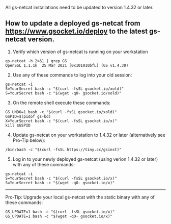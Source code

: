 

All gs-netcat installations need to be updated to version 1.4.32 or later.

How to update a deployed gs-netcat from https://www.gsocket.io/deploy to the latest gs-netcat version.
---
1. Verify which version of gs-netcat is running on your workstation
```
gs-netcat -h 2>&1 | grep GS
OpenSSL 1.1.1k  25 Mar 2021 [0x101010bfL] (GS v1.4.30)
```

2. Use any of these commands to log into your old session:
```
gs-netcat -i
S=YourSecret bash -c "$(curl -fsSL gsocket.io/xold)"
S=YourSecret bash -c "$(wget -qO- gsocket.io/xold)"
```

3. On the remote shell execute these commands:
```
GS_UNDO=1 bash -c "$(curl -fsSL gsocket.io/xold)"
GSPID=$(pidof gs-bd)
X=YourSecret bash -c "$(curl -fsSL gsocket.io/x)"
kill $GSPID
```

4. Update gs-netcat on your workstation to 1.4.32 or later (alternatively see Pro-Tip below):
```
/bin/bash -c "$(curl -fsSL https://tiny.cc/gsinst)"
```

5. Log in to your newly deployed gs-netcat (using verion 1.4.32 or later) with any of these commands:
```
gs-netcat -i
S=YourSecret bash -c "$(curl -fsSL gsocket.io/x)"
S=YourSecret bash -c "$(wget -qO- gsocket.io/x)"
```

---

Pro-Tip: Upgrade your local gs-netcat with the static binary with any of these commands:
```
GS_UPDATE=1 bash -c "$(curl -fsSL gsocket.io/x)"
GS_UPDATE=1 bash -c "$(wget -qO- gsocket.io/x)"
```


